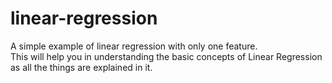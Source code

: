 # linear-regression
<p>A simple example of linear regression with only one feature.<br> This will help you in understanding the basic concepts of Linear Regression as all the things are explained in it.</p>

